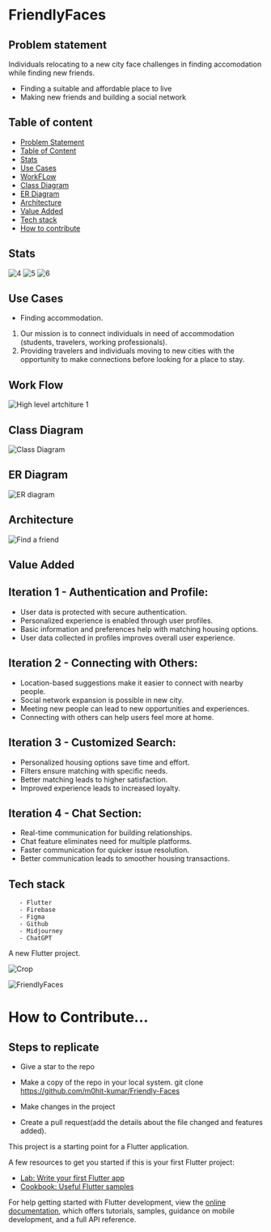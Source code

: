 # FriendlyFaces


## Problem statement 
Individuals relocating to a new city face challenges in finding accomodation while finding new friends.
- Finding a suitable and affordable place to live
- Making new friends and building a social network

## Table of content
- [Problem Statement](#problem-statement)
- [Table of Content](#table-of-content)
- [Stats](#stats)
- [Use Cases](#use-cases)
- [WorkFLow](#workflow)
- [Class Diagram](#class-diagram)
- [ER Diagram](#er-diagram)
- [Architecture](#architecture)
- [Value Added](#value-added)
- [Tech stack](#tech-stack)
- [How to contribute](#steps-to-replicate)

## Stats
![4](https://user-images.githubusercontent.com/84622044/220990216-334b19ef-7ee9-4b47-940d-afbbcbb8bf60.png)
![5](https://user-images.githubusercontent.com/84622044/220990681-5bef81be-02b1-4f1b-873f-e70bd719d2a1.png)
![6](https://user-images.githubusercontent.com/84622044/220990751-d9da10a3-c061-4dc2-b2fd-1f36cb215b75.png)

## Use Cases
- Finding accommodation.
1. Our mission is to connect individuals in need of accommodation (students, travelers, working professionals).
2. Providing travelers and individuals moving to new cities with the opportunity to make connections before looking for a place to stay.


## Work Flow
![High level artchiture 1](https://user-images.githubusercontent.com/84622044/220991228-d355b32e-f895-4072-af21-009f126cd922.png)

## Class Diagram
![Class Diagram](https://user-images.githubusercontent.com/84622044/220990882-1192be64-3709-4de8-a649-df6d156c5175.png)

## ER Diagram
![ER diagram](https://user-images.githubusercontent.com/84622044/220991006-2f54c967-f477-4576-98c7-16b354b80703.png)

## Architecture
![Find a friend](https://user-images.githubusercontent.com/84622044/220996025-987bc83e-f6ff-436a-aa87-fbd281abb33f.png)

## Value Added

## Iteration 1 - Authentication and Profile:
- User data is protected with secure authentication.
- Personalized experience is enabled through user profiles.
- Basic information and preferences help with matching housing options.
- User data collected in profiles improves overall user experience.

## Iteration 2 - Connecting with Others:
- Location-based suggestions make it easier to connect with nearby people.
- Social network expansion is possible in new city.
- Meeting new people can lead to new opportunities and experiences.
- Connecting with others can help users feel more at home.

## Iteration 3 - Customized Search:
- Personalized housing options save time and effort.
- Filters ensure matching with specific needs.
- Better matching leads to higher satisfaction.
- Improved experience leads to increased loyalty.

## Iteration 4 - Chat Section:
- Real-time communication for building relationships.
- Chat feature eliminates need for multiple platforms.
- Faster communication for quicker issue resolution.
- Better communication leads to smoother housing transactions.

## Tech stack
       - Flutter
       - Firebase
       - Figma
       - Github
       - Midjourney
       - ChatGPT


A new Flutter project.

![Crop](https://user-images.githubusercontent.com/84622044/220988153-1fb3fe6e-8043-4255-b047-8de8481252f5.png)

![FriendlyFaces](https://user-images.githubusercontent.com/84622044/220984713-45d82cca-3232-41ce-9cd7-0e26852552c2.png)


# How to Contribute...

## Steps to replicate

- Give a star to the repo
- Make a copy of the repo in your local system.
       git clone https://github.com/m0hit-kumar/Friendly-Faces
     
- Make changes in the project
- Create a pull request(add the details about the file changed and features added).     
      

This project is a starting point for a Flutter application.

A few resources to get you started if this is your first Flutter project:

- [Lab: Write your first Flutter app](https://docs.flutter.dev/get-started/codelab)
- [Cookbook: Useful Flutter samples](https://docs.flutter.dev/cookbook)

For help getting started with Flutter development, view the
[online documentation](https://docs.flutter.dev/), which offers tutorials,
samples, guidance on mobile development, and a full API reference.
